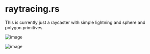 # raytracing.rs

This is currently just a raycaster with simple lightning and sphere and polygon primitives.

![image](https://github.com/dyatelok/raytracing.rs/assets/92210438/1d61b603-b9fd-41b9-86f7-2d33dc6a5f27)

![image](https://github.com/dyatelok/raytracing.rs/assets/92210438/dc4d53be-bf73-43a8-94d2-474f77c10e30)
